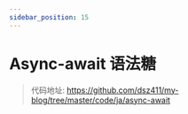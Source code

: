 ```yaml
---
sidebar_position: 15
---
```


# Async-await 语法糖

> 代码地址: https://github.com/dsz411/my-blog/tree/master/code/ja/async-await
